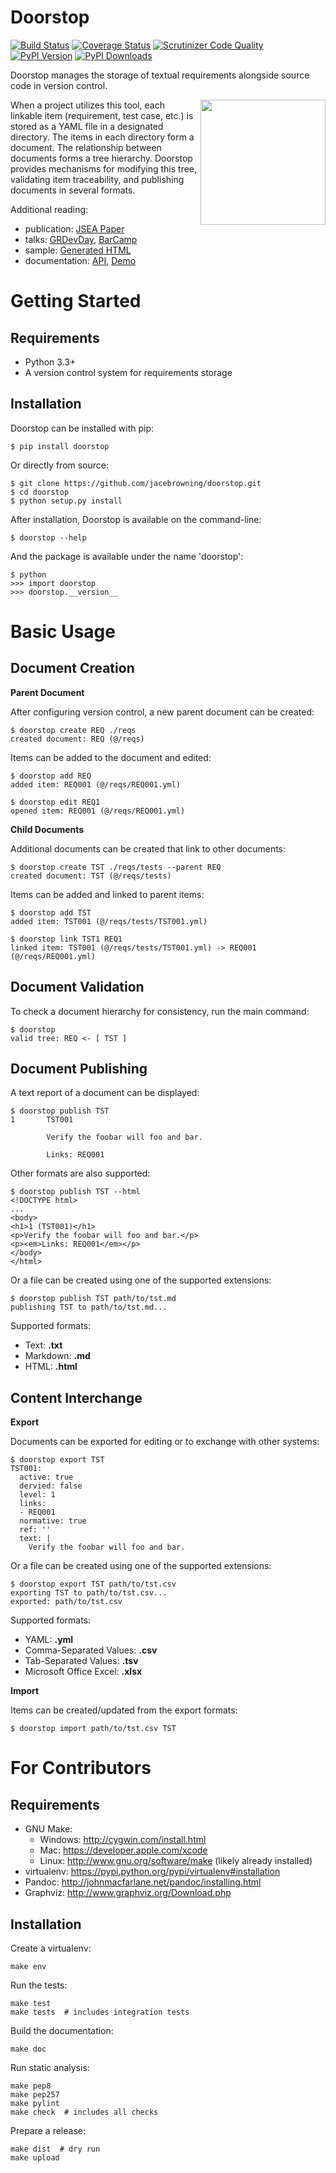 Doorstop
========

[![Build Status](http://img.shields.io/travis/jacebrowning/doorstop/master.svg)](https://travis-ci.org/jacebrowning/doorstop)
[![Coverage Status](http://img.shields.io/coveralls/jacebrowning/doorstop/master.svg)](https://coveralls.io/r/jacebrowning/doorstop)
[![Scrutinizer Code Quality](http://img.shields.io/scrutinizer/g/jacebrowning/doorstop.svg)](https://scrutinizer-ci.com/g/jacebrowning/doorstop/?branch=master)
[![PyPI Version](http://img.shields.io/pypi/v/Doorstop.svg)](https://pypi.python.org/pypi/Doorstop)
[![PyPI Downloads](http://img.shields.io/pypi/dm/Doorstop.svg)](https://pypi.python.org/pypi/Doorstop)

Doorstop manages the storage of textual requirements alongside source code in version control.

<img align="right" width="200" src="https://raw.githubusercontent.com/jacebrowning/doorstop/feature/doorstop-logo/pages/images/logo-black-white.png"/>
When a project utilizes this tool, each linkable item (requirement, test case, etc.) is stored as a YAML file in a designated directory. The items in each directory form a document. The relationship between documents forms a tree hierarchy. Doorstop provides mechanisms for modifying this tree, validating item traceability, and publishing documents in several formats.

Additional reading:

- publication: [JSEA Paper](http://www.scirp.org/journal/PaperInformation.aspx?PaperID=44268#.UzYtfWRdXEZ)
- talks: [GRDevDay](https://speakerdeck.com/jacebrowning/doorstop-requirements-management-using-python-and-version-control), [BarCamp](https://speakerdeck.com/jacebrowning/strip-searched-a-rough-introduction-to-requirements-management)
- sample: [Generated HTML](http://doorstop.info/reqs/index.html)
- documentation: [API](http://doorstop.info/docs/index.html), [Demo](http://nbviewer.ipython.org/gist/jacebrowning/9754157)



Getting Started
===============

Requirements
------------

* Python 3.3+
* A version control system for requirements storage


Installation
------------

Doorstop can be installed with pip:

    $ pip install doorstop

Or directly from source:

    $ git clone https://github.com/jacebrowning/doorstop.git
    $ cd doorstop
    $ python setup.py install

After installation, Doorstop is available on the command-line:

    $ doorstop --help

And the package is available under the name 'doorstop':

    $ python
    >>> import doorstop
    >>> doorstop.__version__



Basic Usage
===========

Document Creation
-----------------

**Parent Document**

After configuring version control, a new parent document can be created:

    $ doorstop create REQ ./reqs
    created document: REQ (@/reqs)

Items can be added to the document and edited:

    $ doorstop add REQ
    added item: REQ001 (@/reqs/REQ001.yml)

    $ doorstop edit REQ1
    opened item: REQ001 (@/reqs/REQ001.yml)

**Child Documents**

Additional documents can be created that link to other documents:

    $ doorstop create TST ./reqs/tests --parent REQ
    created document: TST (@/reqs/tests)

Items can be added and linked to parent items:

    $ doorstop add TST
    added item: TST001 (@/reqs/tests/TST001.yml)

    $ doorstop link TST1 REQ1
    linked item: TST001 (@/reqs/tests/TST001.yml) -> REQ001 (@/reqs/REQ001.yml)


Document Validation
-------------------

To check a document hierarchy for consistency, run the main command:

    $ doorstop
    valid tree: REQ <- [ TST ]


Document Publishing
-------------------

A text report of a document can be displayed:

    $ doorstop publish TST
    1       TST001

            Verify the foobar will foo and bar.

            Links: REQ001

Other formats are also supported:

    $ doorstop publish TST --html
    <!DOCTYPE html>
    ...
    <body>
    <h1>1 (TST001)</h1>
    <p>Verify the foobar will foo and bar.</p>
    <p><em>Links: REQ001</em></p>
    </body>
    </html>

Or a file can be created using one of the supported extensions:

    $ doorstop publish TST path/to/tst.md
    publishing TST to path/to/tst.md...

Supported formats:

- Text: **.txt**
- Markdown: **.md**
- HTML: **.html**


Content Interchange
-------------------

**Export**

Documents can be exported for editing or to exchange with other systems:

    $ doorstop export TST
    TST001:
      active: true
      dervied: false
      level: 1
      links:
      - REQ001
      normative: true
      ref: ''
      text: |
        Verify the foobar will foo and bar.

Or a file can be created using one of the supported extensions:

    $ doorstop export TST path/to/tst.csv
    exporting TST to path/to/tst.csv...
    exported: path/to/tst.csv

Supported formats:

- YAML: **.yml**
- Comma-Separated Values: **.csv**
- Tab-Separated Values: **.tsv**
- Microsoft Office Excel: **.xlsx**

**Import**

Items can be created/updated from the export formats:

    $ doorstop import path/to/tst.csv TST



For Contributors
================

Requirements
------------

* GNU Make:
    * Windows: http://cygwin.com/install.html
    * Mac: https://developer.apple.com/xcode
    * Linux: http://www.gnu.org/software/make (likely already installed)
* virtualenv: https://pypi.python.org/pypi/virtualenv#installation
* Pandoc: http://johnmacfarlane.net/pandoc/installing.html
* Graphviz: http://www.graphviz.org/Download.php


Installation
------------

Create a virtualenv:

    make env

Run the tests:

    make test
    make tests  # includes integration tests

Build the documentation:

    make doc

Run static analysis:

    make pep8
    make pep257
    make pylint
    make check  # includes all checks

Prepare a release:

    make dist  # dry run
    make upload
